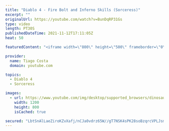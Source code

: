 ```yaml
---
title: "Diablo 4 - Fire Bolt and Inferno Skills (Sorceress)"
excerpt: ""
originalUrl: https://youtube.com/watch?v=BunDqRP31Gs
type: video
length: PT30S
publishedDateTime: 2021-11-12T17:11:05Z
heat: 50

featuredContent: "<iframe width=\"800\" height=\"500\" frameborder=\"0\" src=\"https://www.youtube.com/embed/BunDqRP31Gs\" allow=\"accelerometer; autoplay; encrypted-media; gyroscope; picture-in-picture\" allowfullscreen></iframe>"

provider:
  name: Tiago Costa
  domain: youtube.com

topics:
  - Diablo 4
  - Sorceress

images:
  - url: https://www.youtube.com/img/desktop/supported_browsers/dinosaur.png
    width: 1200
    height: 800
    isCached: true

secured: "LbtSnAlLaeZiroKZvXafj/nCJa0vdrz65W//gT7NSK4sPK28soBzqrcVPLJsm0M9dsgA/38K8l0m207XVO/5BnkP3Qb/if0A56yRp83g8X+A6S9EiZ3Bw9vqT9KgtVaay82uRRan9aAzqcDsI/V9ydT7xCHL9/OS6LC3FpJfCxJ76A07jLP+ZVHJqXYruAFWXcnXWuqkkp5/zVJFmckjMnjmn0JmIRrmb2Hn9ipFW2ZBFxbIf8Xni3pmga5vCQr7n+p7U9NZwzhwKnLoEQcGsQ+zcxMp3OppYHLm0ay06qy3jI8uFzyKtlfy4UQ5n5yXrh8sVA9jZyPkt8ne32Uf6IV4Ce5b2zuTHELnx4XIQP333lSGzkEEuRvlFkGN3uU3ZK8MXjsPR6woKRB/udFO4c0mcteFrTOuqbfAA7+i3DA=;wkfhXAhyf6B1TLMBRcs96A=="
---
```


